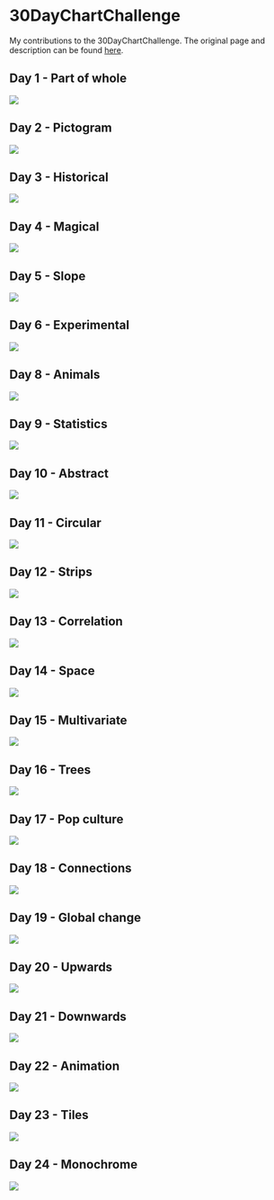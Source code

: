 # 30DayChartChallenge
 
My contributions to the 30DayChartChallenge. The original page and description can be found [here](https://github.com/Z3tt/30DayChartChallenge_Collection2021).

## Day 1 - Part of whole

![](day01_part_of_whole/plot.png)

## Day 2 - Pictogram

![](day02_pictogram/plot.png)

## Day 3 - Historical

![](day03_historical/plot.png)

## Day 4 - Magical

![](day04_magical/plot.png)

## Day 5 - Slope

![](day05_slope/plot.png)

## Day 6 - Experimental

![](day06_experimental/plot.png)

## Day 8 - Animals

![](day08_animals/plot.png)

## Day 9 - Statistics

![](day09_statistics/plot.png)

## Day 10 - Abstract

![](day10_abstract/plot.png)

## Day 11 - Circular

![](day11_circular/plot.png)

## Day 12 - Strips

![](day12_strip/plot.png)

## Day 13 - Correlation

![](day13_correlation/plot.png)

## Day 14 - Space

![](day14_space/plot.png)

## Day 15 - Multivariate

![](day15_multivariate/plot.png)

## Day 16 - Trees

![](day16_trees/plot.png)

## Day 17 - Pop culture

![](day17_pop_culture/plot.png)

## Day 18 - Connections

![](day18_connections/plot.png)

## Day 19 - Global change

![](day19_global_change/plot.png)

## Day 20 - Upwards

![](day20_upwards/plot.png)

## Day 21 - Downwards

![](day21_downwards/plot.png)

## Day 22 - Animation

![](day22_animation/plot.gif)

## Day 23 - Tiles

![](day23_tiles/plot.png)

## Day 24 - Monochrome

![](day24_monochrome/plot.png)
